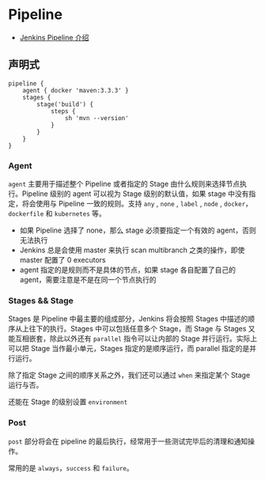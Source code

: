 # Pipeline

- [Jenkins Pipeline 介绍](https://xuanwo.io/2019/08/30/jenkins-pipeline-intro/)

## 声明式

```jenkinsfile
pipeline {
    agent { docker 'maven:3.3.3' }
    stages {
        stage('build') {
            steps {
                sh 'mvn --version'
            }
        }
    }
}
```

### Agent

`agent` 主要用于描述整个 Pipeline 或者指定的 Stage 由什么规则来选择节点执行。Pipeline 级别的 agent 可以视为 Stage 级别的默认值，如果 stage 中没有指定，将会使用与 Pipeline 一致的规则。支持 `any` , `none` , `label` , `node` , `docker`，`dockerfile` 和 `kubernetes` 等。

- 如果 Pipeline 选择了 none，那么 stage 必须要指定一个有效的 agent，否则无法执行
- Jenkins 总是会使用 master 来执行 scan multibranch 之类的操作，即使 master 配置了 0 executors
- agent 指定的是规则而不是具体的节点，如果 stage 各自配置了自己的 agent，需要注意是不是在同一个节点执行的

### Stages && Stage

Stages 是 Pipeline 中最主要的组成部分，Jenkins 将会按照 Stages 中描述的顺序从上往下的执行。Stages 中可以包括任意多个 Stage，而 Stage 与 Stages 又能互相嵌套，除此以外还有 `parallel` 指令可以让内部的 Stage 并行运行。实际上可以把 Stage 当作最小单元，Stages 指定的是顺序运行，而 parallel 指定的是并行运行。

除了指定 Stage 之间的顺序关系之外，我们还可以通过 `when` 来指定某个 Stage 运行与否。

还能在 Stage 的级别设置 `environment`

### Post

`post` 部分将会在 pipeline 的最后执行，经常用于一些测试完毕后的清理和通知操作。

常用的是 `always`，`success` 和 `failure`。


